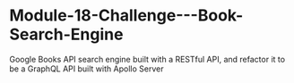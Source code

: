 # Module-18-Challenge---Book-Search-Engine
Google Books API search engine built with a RESTful API, and refactor it to be a GraphQL API built with Apollo Server
